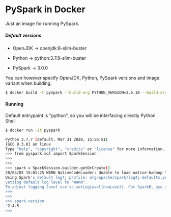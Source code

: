 # PySpark in Docker

Just an image for running PySpark. 



##### Default versions

- OpenJDK -> openjdk:8-slim-buster

- Python -> python:3.7.8-slim-buster

- PySpark -> 3.0.0

  

You can however specify OpenJDK, Python, PySpark versions and image variant when building.

```bash
$ docker build -t pyspark --build-arg PYTHON_VERSION=3.6.10 --build-arg IMAGE=buster
```



#### Running

Default entrypoint is "python", so you will be interfacing directly Python Shell

```bash
$ docker run -it pyspark

Python 3.7.7 (default, Mar 31 2020, 15:56:51) 
[GCC 8.3.0] on linux
Type "help", "copyright", "credits" or "license" for more information.
>>> from pyspark.sql import SparkSession
>>> 
>>> 
>>> spark = SparkSession.builder.getOrCreate()
20/04/03 15:01:25 WARN NativeCodeLoader: Unable to load native-hadoop library for your platform... using builtin-java classes where applicable
Using Spark's default log4j profile: org/apache/spark/log4j-defaults.properties
Setting default log level to "WARN".
To adjust logging level use sc.setLogLevel(newLevel). For SparkR, use setLogLevel(newLevel).
>>> 
>>> 
>>> spark.version
'2.4.5'
>>> 
```

